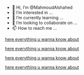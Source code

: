 - 👋 Hi, I’m @MahmoudAlshahed
- 👀 I’m interested in ...
- 🌱 I’m currently learning ...
- 💞️ I’m looking to collaborate on ...
- 📫 How to reach me ...

<!---
MahmoudAlshahed/MahmoudAlshahed is a ✨ special ✨ repository because its `README.md` (this file) appears on your GitHub profile.
You can click the Preview link to take a look at your changes.
--->

<a href="https://www.mokiffat.com/">here everything u wanna know about</a> 

<a href="https://www.be3mokiffat.com/">here everything u wanna know about</a>

<a href="https://www.shraamostaml.com/">here everything u wanna know about</a>

<a href="https://www.athaas.com/">here everything u wanna know about</a> 
